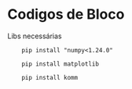 # Codigos de Bloco

Libs necessárias

```shell
    pip install "numpy<1.24.0"
```

```shell
    pip install matplotlib
```

```shell
    pip install komm
```